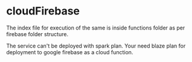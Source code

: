 # cloudFirebase

The index file for execution of the same is inside functions folder as per firebase folder structure.


The service can't be deployed with spark plan. Your need blaze plan for deployment to google firebase as a cloud function.
